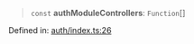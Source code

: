 > `const` **authModuleControllers**: `Function`[]

Defined in: [auth/index.ts:26](https://github.com/insaneonai/vibe/blob/a111fa4211a87a6c416016363bd99415cd0dedd7/backend/src/modules/auth/index.ts#L26)

